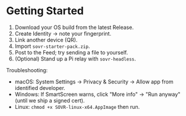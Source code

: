 # Getting Started

1. Download your OS build from the latest Release.
2. Create Identity → note your fingerprint.
3. Link another device (QR).
4. Import `sovr-starter-pack.zip`.
5. Post to the Feed; try sending a file to yourself.
6. (Optional) Stand up a Pi relay with `sovr-headless`.

Troubleshooting:
- macOS: System Settings → Privacy & Security → Allow app from identified developer.
- Windows: If SmartScreen warns, click "More info" → "Run anyway" (until we ship a signed cert).
- Linux: `chmod +x SOVR-linux-x64.AppImage` then run.
